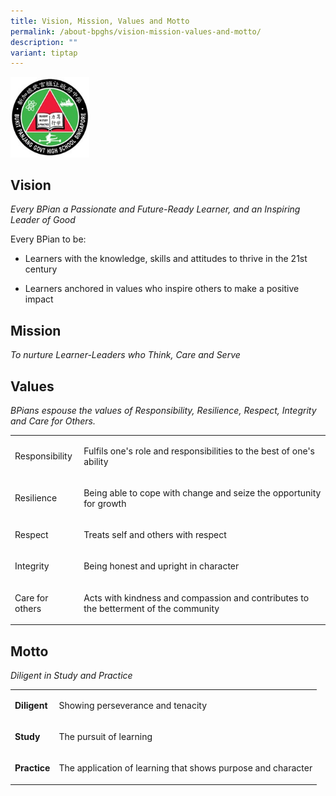 ```yaml
---
title: Vision, Mission, Values and Motto
permalink: /about-bpghs/vision-mission-values-and-motto/
description: ""
variant: tiptap
---
```

<div class="isomer-image-wrapper">
<img style="width:25%" height="auto" width="100%" src="/images/logo.jpeg">
</div>
<h2>Vision</h2>
<p><em>Every BPian a Passionate and Future-Ready Learner, and an Inspiring Leader of Good</em>
</p>
<p>Every BPian to be:</p>
<ul data-tight="true" class="tight">
<li>
<p>Learners with the knowledge, skills and attitudes to thrive in the 21st
century</p>
</li>
<li>
<p>Learners anchored in values who inspire others to make a positive impact</p>
</li>
</ul>
<h2>Mission</h2>
<p><em>To nurture Learner-Leaders who Think, Care and Serve</em>
</p>
<h2>Values</h2>
<p><em>BPians espouse the values of Responsibility, Resilience, Respect, Integrity and Care for Others.</em>
</p>
<table style="minWidth: 50px">
<colgroup>
<col>
<col>
</colgroup>
<tbody>
<tr>
<td rowspan="1" colspan="1">
<p>Responsibility</p>
</td>
<td rowspan="1" colspan="1">
<p>Fulfils one's role and responsibilities to the best of one's ability</p>
</td>
</tr>
<tr>
<td rowspan="1" colspan="1">
<p>Resilience</p>
</td>
<td rowspan="1" colspan="1">
<p>Being able to cope with change and seize the opportunity for growth</p>
</td>
</tr>
<tr>
<td rowspan="1" colspan="1">
<p>Respect</p>
</td>
<td rowspan="1" colspan="1">
<p>Treats self and others with respect</p>
</td>
</tr>
<tr>
<td rowspan="1" colspan="1">
<p>Integrity</p>
</td>
<td rowspan="1" colspan="1">
<p>Being honest and upright in character</p>
</td>
</tr>
<tr>
<td rowspan="1" colspan="1">
<p>Care for others</p>
</td>
<td rowspan="1" colspan="1">
<p>Acts with kindness and compassion and contributes to the betterment of
the community</p>
</td>
</tr>
</tbody>
</table>
<h2>Motto</h2>
<p><em>Diligent in Study and Practice</em>
</p>
<table style="minWidth: 50px">
<colgroup>
<col>
<col>
</colgroup>
<tbody>
<tr>
<td rowspan="1" colspan="1">
<p><strong>Diligent</strong>
</p>
</td>
<td rowspan="1" colspan="1">
<p>Showing perseverance and tenacity</p>
</td>
</tr>
<tr>
<td rowspan="1" colspan="1">
<p><strong>Study</strong>
</p>
</td>
<td rowspan="1" colspan="1">
<p>The pursuit of learning</p>
</td>
</tr>
<tr>
<td rowspan="1" colspan="1">
<p><strong>Practice</strong>
</p>
</td>
<td rowspan="1" colspan="1">
<p>The application of learning that shows purpose and character</p>
</td>
</tr>
</tbody>
</table>
<h2></h2>
<p></p>
